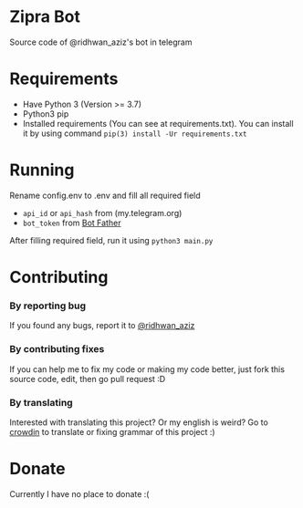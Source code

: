 # Zipra Bot
Source code of @ridhwan_aziz's bot in telegram

# Requirements
- Have Python 3 (Version >= 3.7)
- Python3 pip
- Installed requirements (You can see at requirements.txt). You can install it by using command ```pip(3) install -Ur requirements.txt```

# Running
Rename config.env to .env and fill all required field

- ```api_id``` or ```api_hash``` from (my.telegram.org)
- ```bot_token``` from [Bot Father](https://t.me/BotFather)

After filling required field, run it using ```python3 main.py```

# Contributing

### By reporting bug

If you found any bugs, report it to [@ridhwan_aziz](https://t.me/ridhwan_aziz)

### By contributing fixes

If you can help me to fix my code or making my code better, just fork this source code, edit, then go pull request :D

### By translating

Interested with translating this project? Or my english is weird? Go to [crowdin](https://crwd.in/zipra_bot) to translate or fixing grammar of this project :)

# Donate

Currently I have no place to donate :(
